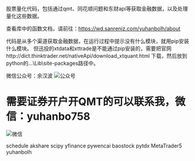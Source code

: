 
股票量化代码，包括通过qmt、同花顺问题和东财api等获取金融数据，以及处理量化这些数据。

查看库中的函数文档，请前往：https://wd.sanrenjz.com/yuhanbolh/about

代码是从多个渠道获取金融数据，在运行过程中提示没有什么模块，就用pip安装什么模块。
但迅投的xtdata和xttrade是不能通过pip安装的，需要把官网http://dict.thinktrader.net/nativeApi/download_xtquant.html 下载，然后放到python的...\Lib\site-packages路径中。

微信公众号：余汉波
![公众号](https://gdsx.sanrenjz.com/PicGo/qrcode_for_gh_a0ee12457f59_258.jpg)

# 需要证券开户开QMT的可以联系我，微信：yuhanbo758
![微信](https://gdsx.sanrenjz.com/PicGo/%E5%BE%AE%E4%BF%A1.png)

schedule
akshare
scipy
yfinance
pywencai
baostock
pytdx
MetaTrader5
yuhanbolh